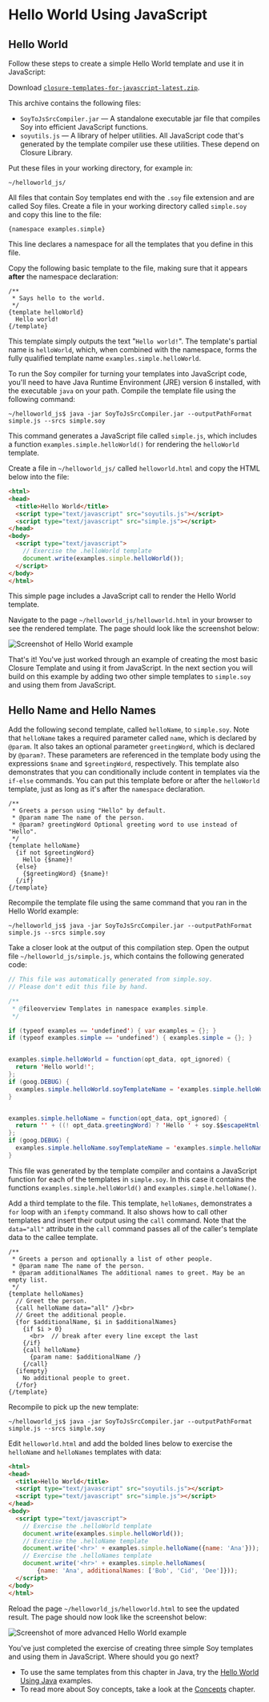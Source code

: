 # Hello World Using JavaScript

## Hello World

Follow these steps to create a simple Hello World template and use it in
JavaScript:

Download
[`closure-templates-for-javascript-latest.zip`](https://dl.google.com/closure-templates/closure-templates-for-javascript-latest.zip).

This archive contains the following files:

-   `SoyToJsSrcCompiler.jar` — A standalone executable jar file that compiles
    Soy into efficient JavaScript functions.
-   `soyutils.js` — A library of helper utilities. All JavaScript code that's
    generated by the template compiler use these utilities. These depend on
    Closure Library.

Put these files in your working directory, for example in:

    ~/helloworld_js/

All files that contain Soy templates end with the `.soy` file extension and are
called Soy files. Create a file in your working directory called `simple.soy`
and copy this line to the file:

```soy
{namespace examples.simple}
```

This line declares a namespace for all the templates that you define in this
file.

Copy the following basic template to the file, making sure that it appears
**after** the namespace declaration:

```soy
/**
 * Says hello to the world.
 */
{template helloWorld}
  Hello world!
{/template}
```

This template simply outputs the text "`Hello world!`". The template's partial
name is `helloWorld`, which, when combined with the namespace, forms the fully
qualified template name `examples.simple.helloWorld`.

To run the Soy compiler for turning your templates into JavaScript code, you'll
need to have Java Runtime Environment (JRE) version 6 installed, with the
executable `java` on your path. Compile the template file using the following
command:

    ~/helloworld_js$ java -jar SoyToJsSrcCompiler.jar --outputPathFormat simple.js --srcs simple.soy

This command generates a JavaScript file called `simple.js`, which includes a
function `examples.simple.helloWorld()` for rendering the `helloWorld` template.

Create a file in `~/helloworld_js/` called `helloworld.html` and copy the HTML
below into the file:

```html
<html>
<head>
  <title>Hello World</title>
  <script type="text/javascript" src="soyutils.js"></script>
  <script type="text/javascript" src="simple.js"></script>
</head>
<body>
  <script type="text/javascript">
    // Exercise the .helloWorld template
    document.write(examples.simple.helloWorld());
  </script>
</body>
</html>
```

This simple page includes a JavaScript call to render the Hello World template.

Navigate to the page `~/helloworld_js/helloworld.html` in your browser to see
the rendered template. The page should look like the screenshot below:

![Screenshot of Hello World example](../images/helloworld_js.png)

That's it! You've just worked through an example of creating the most basic
Closure Template and using it from JavaScript. In the next section you will
build on this example by adding two other simple templates to `simple.soy` and
using them from JavaScript.

## Hello Name and Hello Names

Add the following second template, called `helloName`, to `simple.soy`. Note
that `helloName` takes a required parameter called `name`, which is declared by
`@param`. It also takes an optional parameter `greetingWord`, which is declared
by `@param?`. These parameters are referenced in the template body using the
expressions `$name` and `$greetingWord`, respectively. This template also
demonstrates that you can conditionally include content in templates via the
`if-else` commands. You can put this template before or after the `helloWorld`
template, just as long as it's after the `namespace` declaration.

```soy
/**
 * Greets a person using "Hello" by default.
 * @param name The name of the person.
 * @param? greetingWord Optional greeting word to use instead of "Hello".
 */
{template helloName}
  {if not $greetingWord}
    Hello {$name}!
  {else}
    {$greetingWord} {$name}!
  {/if}
{/template}
```

Recompile the template file using the same command that you ran in the Hello
World example:

    ~/helloworld_js$ java -jar SoyToJsSrcCompiler.jar --outputPathFormat simple.js --srcs simple.soy

Take a closer look at the output of this compilation step. Open the output file
`~/helloworld_js/simple.js`, which contains the following generated code:

```java
// This file was automatically generated from simple.soy.
// Please don't edit this file by hand.

/**
 * @fileoverview Templates in namespace examples.simple.
 */

if (typeof examples == 'undefined') { var examples = {}; }
if (typeof examples.simple == 'undefined') { examples.simple = {}; }


examples.simple.helloWorld = function(opt_data, opt_ignored) {
  return 'Hello world!';
};
if (goog.DEBUG) {
  examples.simple.helloWorld.soyTemplateName = 'examples.simple.helloWorld';
}


examples.simple.helloName = function(opt_data, opt_ignored) {
  return '' + ((! opt_data.greetingWord) ? 'Hello ' + soy.$$escapeHtml(opt_data.name) + '!' : soy.$$escapeHtml(opt_data.greetingWord) + ' ' + soy.$$escapeHtml(opt_data.name) + '!');
};
if (goog.DEBUG) {
  examples.simple.helloName.soyTemplateName = 'examples.simple.helloName';
}
```

This file was generated by the template compiler and contains a JavaScript
function for each of the templates in `simple.soy`. In this case it contains the
functions `examples.simple.helloWorld()` and `examples.simple.helloName()`.

Add a third template to the file. This template, `helloNames`, demonstrates a
`for` loop with an `ifempty` command. It also shows how to call other templates
and insert their output using the `call` command. Note that the `data="all"`
attribute in the `call` command passes all of the caller's template data to the
callee template.

```soy
/**
 * Greets a person and optionally a list of other people.
 * @param name The name of the person.
 * @param additionalNames The additional names to greet. May be an empty list.
 */
{template helloNames}
  // Greet the person.
  {call helloName data="all" /}<br>
  // Greet the additional people.
  {for $additionalName, $i in $additionalNames}
    {if $i > 0}
      <br>  // break after every line except the last
    {/if}
    {call helloName}
      {param name: $additionalName /}
    {/call}
  {ifempty}
    No additional people to greet.
  {/for}
{/template}
```

Recompile to pick up the new template:

    ~/helloworld_js$ java -jar SoyToJsSrcCompiler.jar --outputPathFormat simple.js --srcs simple.soy

Edit `helloworld.html` and add the bolded lines below to exercise the
`helloName` and `helloNames` templates with data:

```html
<html>
<head>
  <title>Hello World</title>
  <script type="text/javascript" src="soyutils.js"></script>
  <script type="text/javascript" src="simple.js"></script>
</head>
<body>
  <script type="text/javascript">
    // Exercise the .helloWorld template
    document.write(examples.simple.helloWorld());
    // Exercise the .helloName template
    document.write('<hr>' + examples.simple.helloName({name: 'Ana'}));
    // Exercise the .helloNames template
    document.write('<hr>' + examples.simple.helloNames(
        {name: 'Ana', additionalNames: ['Bob', 'Cid', 'Dee']}));
  </script>
</body>
</html>
```

Reload the page `~/helloworld_js/helloworld.html` to see the updated result. The
page should now look like the screenshot below:

![Screenshot of more advanced Hello World
example](../images/helloworld_js_advanced.png)

You've just completed the exercise of creating three simple Soy templates and
using them in JavaScript. Where should you go next?

-   To use the same templates from this chapter in Java, try the
    [Hello World Using Java](helloworld_java.md) examples.
-   To read more about Soy concepts, take a look at the [Concepts][concepts]
    chapter.

[concepts]: /documentation/concepts/index.md
